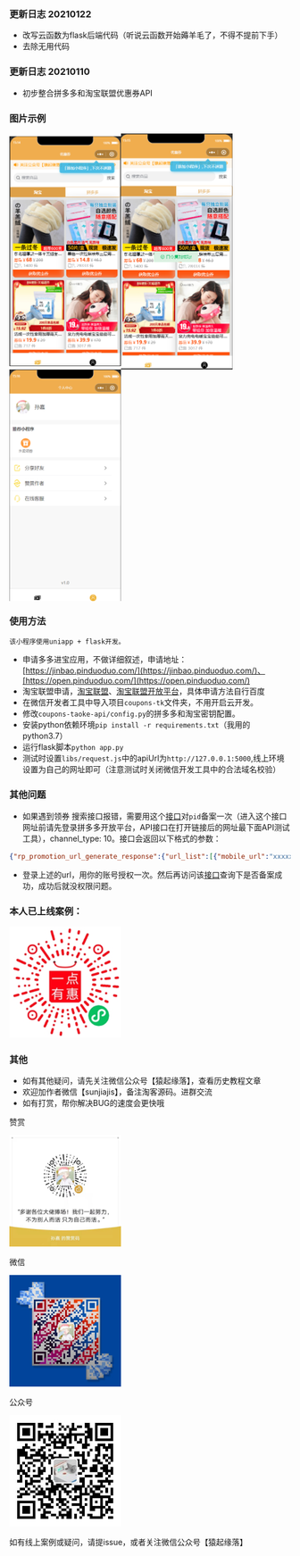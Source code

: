 ### 更新日志 20210122
- 改写云函数为flask后端代码（听说云函数开始薅羊毛了，不得不提前下手）
- 去除无用代码

### 更新日志 20210110
- 初步整合拼多多和淘宝联盟优惠券API

### 图片示例

<img src="./data/首页.png" width = "200" alt="首页" align=center /><img src="./data/淘宝口令复制.png" width = "200" alt="淘宝口令复制" align=center /><img src="./data/个人中心.png" width = "200" alt="个人中心" align=center />


### 使用方法

`该小程序使用uniapp + flask开发。`


* 申请多多进宝应用，不做详细叙述，申请地址：[https://jinbao.pinduoduo.com/](https://jinbao.pinduoduo.com/)、[https://open.pinduoduo.com/](https://open.pinduoduo.com/)
* 淘宝联盟申请，[淘宝联盟](https://pub.alimama.com/)、[淘宝联盟开放平台](https://aff-open.taobao.com/developer/index.htm#/index)，具体申请方法自行百度
* 在微信开发者工具中导入项目`coupons-tk`文件夹，不用开启云开发。
* 修改`coupons-taoke-api/config.py`的拼多多和淘宝密钥配置。
* 安装python依赖环境`pip install -r requirements.txt`（我用的python3.7）
* 运行flask脚本`python app.py`
* 测试时设置`libs/request.js`中的apiUrl为`http://127.0.0.1:5000`,线上环境设置为自己的网址即可（注意测试时关闭微信开发工具中的合法域名校验）


### 其他问题

- 如果遇到领券 搜索接口报错，需要用这个[接口](https://jinbao.pinduoduo.com/third-party/api-detail?apiName=pdd.ddk.rp.prom.url.generate)对`pid`备案一次（进入这个接口网址前请先登录拼多多开放平台，API接口在打开链接后的网址最下面API测试工具），channel_type: 10。接口会返回以下格式的参数：

```json
{"rp_promotion_url_generate_response":{"url_list":[{"mobile_url":"xxxxx","url":"这里的URL"}],"request_id":"xxx"}}
```
- 登录上述的url，用你的账号授权一次。然后再访问该[接口](https://jinbao.pinduoduo.com/third-party/api-detail?apiName=pdd.ddk.member.authority.query)查询下是否备案成功，成功后就没权限问题。

### 本人已上线案例：

<img src="./data/gh_dde6ff1903d4_258.jpg" width="200"/>

### 其他
- 如有其他疑问，请先关注微信公众号【猿起缘落】，查看历史教程文章
- 欢迎加作者微信【sunjiajis】，备注淘客源码。进群交流
- 如有打赏，帮你解决BUG的速度会更快哦

赞赏

<img src="./data/打赏.jpg" width="200"/>

微信

<img src="./data/微信.jpg" width="200"/>

公众号

<img src="./data/gzh.jpg" width="200"/>

如有线上案例或疑问，请提issue，或者关注微信公众号【猿起缘落】
